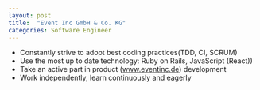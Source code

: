 ```yaml
---
layout: post
title:  "Event Inc GmbH & Co. KG"
categories: Software Engineer
---
```


* Constantly strive to adopt best coding practices(TDD, CI, SCRUM)
* Use the most up to date technology: Ruby on Rails, JavaScript (React))
* Take an active part in product (www.eventinc.de) development
* Work independently, learn continuously and eagerly
